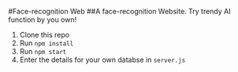 #Face-recognition Web
##A face-recognition Website. Try trendy AI function by you own!

1. Clone this repo
2. Run `npm install`
3. Run `npm start`
4. Enter the details for your own databse in `server.js`
